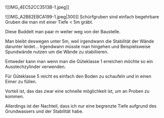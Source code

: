 ![[IMG_4EC52CC3513B-1.jpeg]]

![[IMG_A2B82EBCA199-1.jpeg|300]]
Schürfgruben sind einfach begehrbare Gruben die man mit einer Tiefe < 5m gräbt.

Diese Buddelt man paar m weiter weg von der Baustelle.

Man bleibt deswegen unter 5m, weil irgendwann die Stabilität der Wände darunter leidet... Irgendwann müsste man hingehen und Beispielsweise Spundwände nutzen um die Wände zu stabiliieren.

Entweder kann man wenn man die Güteklasse 1 erreichen möchte so ein Ausstechzylinder verwenden.

Für Güteklasse 5 reicht es einfach den Boden zu schaufeln und in einen Eimer zu füllen.

Vorteil ist, das das zwar eine schnelle möglichkeit ist, um an Proben zu kommen.

Allerdings ist der Nachteil, dass ich nur eine begrenzte Tiefe aufgrund des Grundwassers und der Stabilität habe.